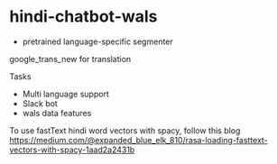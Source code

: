 # hindi-chatbot-wals


* pretrained language-specific segmenter

google_trans_new for translation

Tasks
 * Multi language support
 * Slack bot 
 * wals data features 

To use fastText hindi word vectors with spacy, follow this blog https://medium.com/@expanded_blue_elk_810/rasa-loading-fasttext-vectors-with-spacy-1aad2a2431b